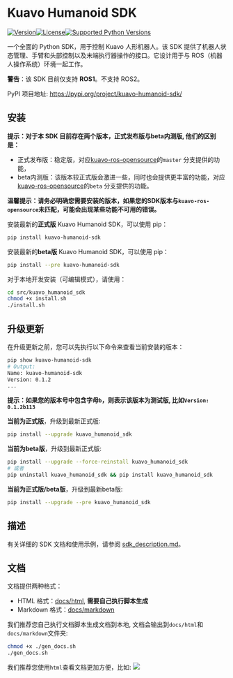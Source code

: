 # Kuavo Humanoid SDK
[![Version](https://img.shields.io/pypi/v/kuavo-humanoid-sdk.svg)](https://pypi.org/project/kuavo-humanoid-sdk/)[![License](https://img.shields.io/pypi/l/kuavo-humanoid-sdk.svg)](#)[![Supported Python Versions](https://img.shields.io/pypi/pyversions/kuavo-humanoid-sdk.svg)](https://pypi.python.org/pypi/kuavo-humanoid-sdk)

一个全面的 Python SDK，用于控制 Kuavo 人形机器人。该 SDK 提供了机器人状态管理、手臂和头部控制以及末端执行器操作的接口。它设计用于与 ROS（机器人操作系统）环境一起工作。

**警告**：该 SDK 目前仅支持 **ROS1**。不支持 ROS2。

PyPI 项目地址: https://pypi.org/project/kuavo-humanoid-sdk/

## 安装
**提示：对于本 SDK 目前存在两个版本，正式发布版与beta内测版, 他们的区别是：**
- 正式发布版：稳定版，对应[kuavo-ros-opensource](https://gitee.com/leju-robot/kuavo-ros-opensource/)的`master` 分支提供的功能，
- beta内测版：该版本较正式版会激进一些，同时也会提供更丰富的功能，对应[kuavo-ros-opensource](https://gitee.com/leju-robot/kuavo-ros-opensource/)的`beta` 分支提供的功能。

**温馨提示：请务必明确您需要安装的版本，如果您的SDK版本与`kuavo-ros-opensource`未匹配，可能会出现某些功能不可用的错误。**

安装最新的**正式版** Kuavo Humanoid SDK，可以使用 pip：
```bash
pip install kuavo-humanoid-sdk
```

安装最新的**beta版** Kuavo Humanoid SDK，可以使用 pip：
```bash
pip install --pre kuavo-humanoid-sdk

```
对于本地开发安装（可编辑模式），请使用：
```bash
cd src/kuavo_humanoid_sdk
chmod +x install.sh
./install.sh
```

## 升级更新

在升级更新之前，您可以先执行以下命令来查看当前安装的版本：
```bash
pip show kuavo-humanoid-sdk
# Output:
Name: kuavo-humanoid-sdk
Version: 0.1.2
...
```
**提示：如果您的版本号中包含字母`b`，则表示该版本为测试版, 比如`Version: 0.1.2b113`**

**当前为正式版**，升级到最新正式版:
```bash
pip install --upgrade kuavo_humanoid_sdk
```
**当前为beta版**，升级到最新正式版:
```bash
pip install --upgrade --force-reinstall kuavo_humanoid_sdk
# 或者
pip uninstall kuavo_humanoid_sdk && pip install kuavo_humanoid_sdk
```
**当前为正式版/beta版**，升级到最新beta版:
```bash
pip install --upgrade --pre kuavo_humanoid_sdk
```

## 描述

有关详细的 SDK 文档和使用示例，请参阅 [sdk_description.md](sdk_description.md)。

## 文档
文档提供两种格式：
- HTML 格式：[docs/html](docs/html), **需要自己执行脚本生成**
- Markdown 格式：[docs/markdown](docs/markdown)

我们推荐您自己执行文档脚本生成文档到本地, 文档会输出到`docs/html`和`docs/markdown`文件夹:
```bash
chmod +x ./gen_docs.sh
./gen_docs.sh
```

我们推荐您使用`html`查看文档更加方便，比如:
![](docs/images/image.png)


